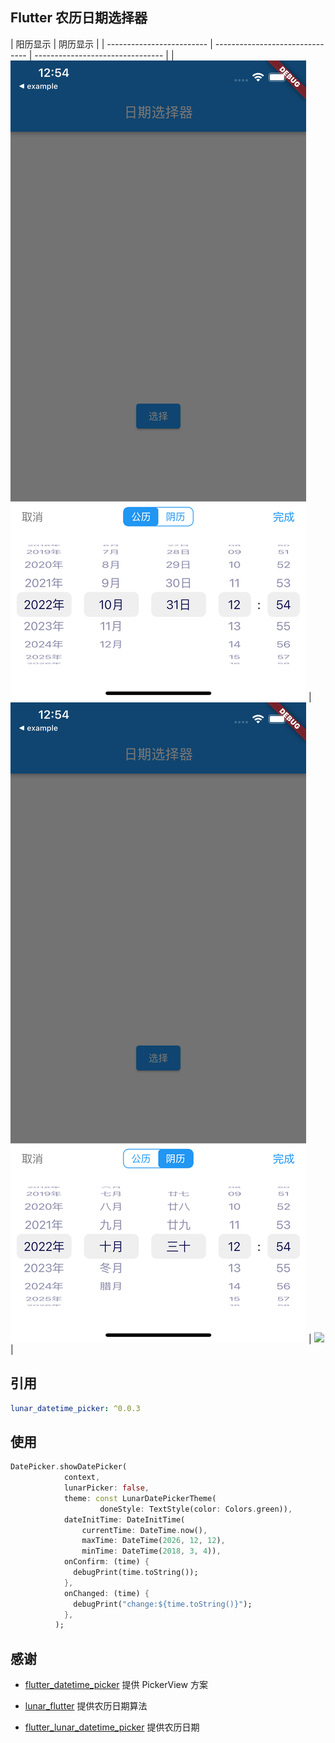 ## Flutter 农历日期选择器

| 阳历显示                  | 阴历显示                        |
| ------------------------- | ------------------------------- | -------------------------------- |
| ![](screen_date_time.png) | ![](screen_lunar_date_time.png) | ![](screen_datetime_chinese.png) |

## 引用

```yaml
lunar_datetime_picker: ^0.0.3
```

## 使用

```dart
DatePicker.showDatePicker(
            context,
            lunarPicker: false,
            theme: const LunarDatePickerTheme(
                    doneStyle: TextStyle(color: Colors.green)),
            dateInitTime: DateInitTime(
                currentTime: DateTime.now(),
                maxTime: DateTime(2026, 12, 12),
                minTime: DateTime(2018, 3, 4)),
            onConfirm: (time) {
              debugPrint(time.toString());
            },
            onChanged: (time) {
              debugPrint("change:${time.toString()}");
            },
          );
```

## 感谢

- [flutter_datetime_picker](https://github.com/Realank/flutter_datetime_picker) 提供 PickerView 方案

- [lunar_flutter](https://github.com/6tail/lunar-flutter) 提供农历日期算法

- [flutter_lunar_datetime_picker](https://github.com/LoquatZ/flutter_lunar_datetime_picker) 提供农历日期
